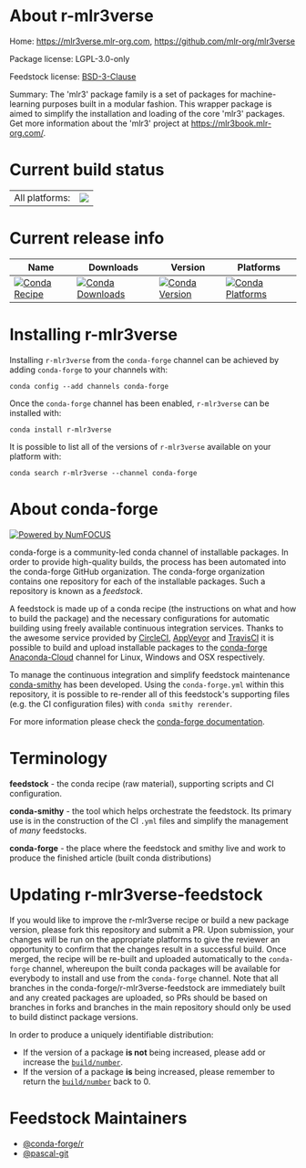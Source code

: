 About r-mlr3verse
=================

Home: https://mlr3verse.mlr-org.com, https://github.com/mlr-org/mlr3verse

Package license: LGPL-3.0-only

Feedstock license: [BSD-3-Clause](https://github.com/conda-forge/r-mlr3verse-feedstock/blob/master/LICENSE.txt)

Summary: The 'mlr3' package family is a set of packages for machine-learning purposes built in a modular fashion. This wrapper package is aimed to simplify the installation and loading of the core 'mlr3' packages. Get more information about the 'mlr3' project at <https://mlr3book.mlr-org.com/>.

Current build status
====================


<table><tr><td>All platforms:</td>
    <td>
      <a href="https://dev.azure.com/conda-forge/feedstock-builds/_build/latest?definitionId=11724&branchName=master">
        <img src="https://dev.azure.com/conda-forge/feedstock-builds/_apis/build/status/r-mlr3verse-feedstock?branchName=master">
      </a>
    </td>
  </tr>
</table>

Current release info
====================

| Name | Downloads | Version | Platforms |
| --- | --- | --- | --- |
| [![Conda Recipe](https://img.shields.io/badge/recipe-r--mlr3verse-green.svg)](https://anaconda.org/conda-forge/r-mlr3verse) | [![Conda Downloads](https://img.shields.io/conda/dn/conda-forge/r-mlr3verse.svg)](https://anaconda.org/conda-forge/r-mlr3verse) | [![Conda Version](https://img.shields.io/conda/vn/conda-forge/r-mlr3verse.svg)](https://anaconda.org/conda-forge/r-mlr3verse) | [![Conda Platforms](https://img.shields.io/conda/pn/conda-forge/r-mlr3verse.svg)](https://anaconda.org/conda-forge/r-mlr3verse) |

Installing r-mlr3verse
======================

Installing `r-mlr3verse` from the `conda-forge` channel can be achieved by adding `conda-forge` to your channels with:

```
conda config --add channels conda-forge
```

Once the `conda-forge` channel has been enabled, `r-mlr3verse` can be installed with:

```
conda install r-mlr3verse
```

It is possible to list all of the versions of `r-mlr3verse` available on your platform with:

```
conda search r-mlr3verse --channel conda-forge
```


About conda-forge
=================

[![Powered by NumFOCUS](https://img.shields.io/badge/powered%20by-NumFOCUS-orange.svg?style=flat&colorA=E1523D&colorB=007D8A)](http://numfocus.org)

conda-forge is a community-led conda channel of installable packages.
In order to provide high-quality builds, the process has been automated into the
conda-forge GitHub organization. The conda-forge organization contains one repository
for each of the installable packages. Such a repository is known as a *feedstock*.

A feedstock is made up of a conda recipe (the instructions on what and how to build
the package) and the necessary configurations for automatic building using freely
available continuous integration services. Thanks to the awesome service provided by
[CircleCI](https://circleci.com/), [AppVeyor](https://www.appveyor.com/)
and [TravisCI](https://travis-ci.com/) it is possible to build and upload installable
packages to the [conda-forge](https://anaconda.org/conda-forge)
[Anaconda-Cloud](https://anaconda.org/) channel for Linux, Windows and OSX respectively.

To manage the continuous integration and simplify feedstock maintenance
[conda-smithy](https://github.com/conda-forge/conda-smithy) has been developed.
Using the ``conda-forge.yml`` within this repository, it is possible to re-render all of
this feedstock's supporting files (e.g. the CI configuration files) with ``conda smithy rerender``.

For more information please check the [conda-forge documentation](https://conda-forge.org/docs/).

Terminology
===========

**feedstock** - the conda recipe (raw material), supporting scripts and CI configuration.

**conda-smithy** - the tool which helps orchestrate the feedstock.
                   Its primary use is in the construction of the CI ``.yml`` files
                   and simplify the management of *many* feedstocks.

**conda-forge** - the place where the feedstock and smithy live and work to
                  produce the finished article (built conda distributions)


Updating r-mlr3verse-feedstock
==============================

If you would like to improve the r-mlr3verse recipe or build a new
package version, please fork this repository and submit a PR. Upon submission,
your changes will be run on the appropriate platforms to give the reviewer an
opportunity to confirm that the changes result in a successful build. Once
merged, the recipe will be re-built and uploaded automatically to the
`conda-forge` channel, whereupon the built conda packages will be available for
everybody to install and use from the `conda-forge` channel.
Note that all branches in the conda-forge/r-mlr3verse-feedstock are
immediately built and any created packages are uploaded, so PRs should be based
on branches in forks and branches in the main repository should only be used to
build distinct package versions.

In order to produce a uniquely identifiable distribution:
 * If the version of a package **is not** being increased, please add or increase
   the [``build/number``](https://conda.io/docs/user-guide/tasks/build-packages/define-metadata.html#build-number-and-string).
 * If the version of a package **is** being increased, please remember to return
   the [``build/number``](https://conda.io/docs/user-guide/tasks/build-packages/define-metadata.html#build-number-and-string)
   back to 0.

Feedstock Maintainers
=====================

* [@conda-forge/r](https://github.com/conda-forge/r/)
* [@pascal-git](https://github.com/pascal-git/)

